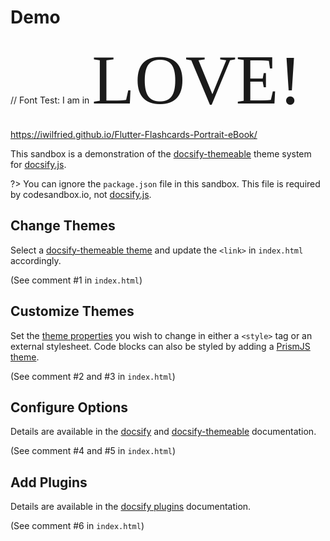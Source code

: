 # Demo  

// Font Test: I am in <span style="font-family:Papyrus; font-size:8em;">LOVE!</span>  

https://iwilfried.github.io/Flutter-Flashcards-Portrait-eBook/  



This sandbox is a demonstration of the [docsify-themeable](https://jhildenbiddle.github.io/docsify-themeable/) theme system for [docsify.js](https://docsify.js.org/). 

?> You can ignore the `package.json` file in this sandbox. This file is required by codesandbox.io, not [docsify.js](https://docsify.js.org/).

## Change Themes

Select a [docsify-themeable theme](https://jhildenbiddle.github.io/docsify-themeable/#/themes) and update the `<link>` in `index.html` accordingly.

(See comment #1 in `index.html`)

## Customize Themes

Set the [theme properties](http://localhost:3000/#/customization?id=theme) you wish to change in either a `<style>` tag or an external stylesheet. Code blocks can also be styled by adding a [PrismJS theme](https://jhildenbiddle.github.io/docsify-themeable/#/customization?id=prismjs).

(See comment #2 and #3 in `index.html`)

## Configure Options

Details are available in the [docsify](https://docsify.js.org/#/configuration) and [docsify-themeable](https://jhildenbiddle.github.io/docsify-themeable/#/options) documentation.

(See comment #4 and #5 in `index.html`)

## Add Plugins

Details are available in the [docsify plugins](https://docsify.js.org/#/plugins) documentation.

(See comment #6 in `index.html`)
